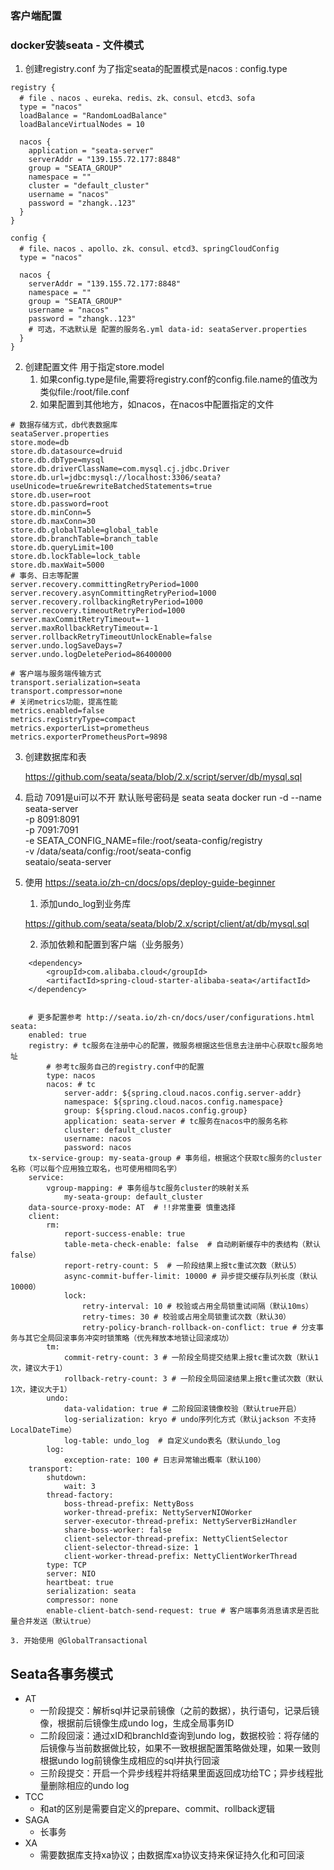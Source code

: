 ### 客户端配置


### docker安装seata - 文件模式

1. 创建registry.conf
为了指定seata的配置模式是nacos : config.type
```
registry {
  # file 、nacos 、eureka、redis、zk、consul、etcd3、sofa
  type = "nacos"
  loadBalance = "RandomLoadBalance"
  loadBalanceVirtualNodes = 10

  nacos {
    application = "seata-server"
    serverAddr = "139.155.72.177:8848"
    group = "SEATA_GROUP"
    namespace = ""
    cluster = "default_cluster"
    username = "nacos"
    password = "zhangk..123"
  }
}   

config {
  # file、nacos 、apollo、zk、consul、etcd3、springCloudConfig
  type = "nacos"

  nacos {
    serverAddr = "139.155.72.177:8848"
    namespace = ""
    group = "SEATA_GROUP"
    username = "nacos"
    password = "zhangk..123"
    # 可选，不选默认是 配置的服务名.yml data-id: seataServer.properties
  }
}
```

2. 创建配置文件 用于指定store.model
   1. 如果config.type是file,需要将registry.conf的config.file.name的值改为类似file:/root/file.conf
   2. 如果配置到其他地方，如nacos，在nacos中配置指定的文件
```
# 数据存储方式，db代表数据库
seataServer.properties
store.mode=db
store.db.datasource=druid
store.db.dbType=mysql
store.db.driverClassName=com.mysql.cj.jdbc.Driver
store.db.url=jdbc:mysql://localhost:3306/seata?useUnicode=true&rewriteBatchedStatements=true
store.db.user=root
store.db.password=root
store.db.minConn=5
store.db.maxConn=30
store.db.globalTable=global_table
store.db.branchTable=branch_table
store.db.queryLimit=100
store.db.lockTable=lock_table
store.db.maxWait=5000
# 事务、日志等配置
server.recovery.committingRetryPeriod=1000
server.recovery.asynCommittingRetryPeriod=1000
server.recovery.rollbackingRetryPeriod=1000
server.recovery.timeoutRetryPeriod=1000
server.maxCommitRetryTimeout=-1
server.maxRollbackRetryTimeout=-1
server.rollbackRetryTimeoutUnlockEnable=false
server.undo.logSaveDays=7
server.undo.logDeletePeriod=86400000

# 客户端与服务端传输方式
transport.serialization=seata
transport.compressor=none
# 关闭metrics功能，提高性能
metrics.enabled=false
metrics.registryType=compact
metrics.exporterList=prometheus
metrics.exporterPrometheusPort=9898
```
3. 创建数据库和表

   https://github.com/seata/seata/blob/2.x/script/server/db/mysql.sql

4. 启动 7091是ui可以不开 默认账号密码是 seata seata
   docker run -d --name seata-server \
   -p 8091:8091 \
   -p 7091:7091 \
   -e SEATA_CONFIG_NAME=file:/root/seata-config/registry \
   -v /data/seata/config:/root/seata-config  \
   seataio/seata-server

5. 使用 https://seata.io/zh-cn/docs/ops/deploy-guide-beginner
   1. 添加undo_log到业务库

   https://github.com/seata/seata/blob/2.x/script/client/at/db/mysql.sql   

   2. 添加依赖和配置到客户端（业务服务）
```
    <dependency>
        <groupId>com.alibaba.cloud</groupId>
        <artifactId>spring-cloud-starter-alibaba-seata</artifactId>
    </dependency>
    
    
    # 更多配置参考 http://seata.io/zh-cn/docs/user/configurations.html
seata:
    enabled: true
    registry: # tc服务在注册中心的配置，微服务根据这些信息去注册中心获取tc服务地址
        # 参考tc服务自己的registry.conf中的配置
        type: nacos
        nacos: # tc
            server-addr: ${spring.cloud.nacos.config.server-addr}
            namespace: ${spring.cloud.nacos.config.namespace}
            group: ${spring.cloud.nacos.config.group}
            application: seata-server # tc服务在nacos中的服务名称
            cluster: default_cluster
            username: nacos
            password: nacos
    tx-service-group: my-seata-group # 事务组，根据这个获取tc服务的cluster名称（可以每个应用独立取名，也可使用相同名字）
    service:
        vgroup-mapping: # 事务组与tc服务cluster的映射关系
            my-seata-group: default_cluster
    data-source-proxy-mode: AT  # !!非常重要 慎重选择
    client:
        rm:
            report-success-enable: true
            table-meta-check-enable: false  # 自动刷新缓存中的表结构（默认false）
            report-retry-count: 5  # 一阶段结果上报tc重试次数（默认5）
            async-commit-buffer-limit: 10000 # 异步提交缓存队列长度（默认10000）
            lock:
                retry-interval: 10 # 校验或占用全局锁重试间隔（默认10ms）
                retry-times: 30 # 校验或占用全局锁重试次数（默认30）
                retry-policy-branch-rollback-on-conflict: true # 分支事务与其它全局回滚事务冲突时锁策略（优先释放本地锁让回滚成功）
        tm:
            commit-retry-count: 3 # 一阶段全局提交结果上报tc重试次数（默认1次，建议大于1）
            rollback-retry-count: 3 # 一阶段全局回滚结果上报tc重试次数（默认1次，建议大于1）
        undo:
            data-validation: true # 二阶段回滚镜像校验（默认true开启）
            log-serialization: kryo # undo序列化方式（默认jackson 不支持 LocalDateTime）
            log-table: undo_log  # 自定义undo表名（默认undo_log
        log:
            exception-rate: 100 # 日志异常输出概率（默认100）
    transport:
        shutdown:
            wait: 3
        thread-factory:
            boss-thread-prefix: NettyBoss
            worker-thread-prefix: NettyServerNIOWorker
            server-executor-thread-prefix: NettyServerBizHandler
            share-boss-worker: false
            client-selector-thread-prefix: NettyClientSelector
            client-selector-thread-size: 1
            client-worker-thread-prefix: NettyClientWorkerThread
        type: TCP
        server: NIO
        heartbeat: true
        serialization: seata
        compressor: none
        enable-client-batch-send-request: true # 客户端事务消息请求是否批量合并发送（默认true）
```
    3. 开始使用 @GlobalTransactional
## Seata各事务模式
* AT
  * 一阶段提交：解析sql并记录前镜像（之前的数据），执行语句，记录后镜像，根据前后镜像生成undo log，生成全局事务ID
  * 二阶段回滚：通过xID和branchId查询到undo log，数据校验：将存储的后镜像与当前数据做比较，如果不一致根据配置策略做处理，如果一致则根据undo log前镜像生成相应的sql并执行回滚
  * 三阶段提交：开启一个异步线程并将结果里面返回成功给TC；异步线程批量删除相应的undo log
* TCC
  * 和at的区别是需要自定义的prepare、commit、rollback逻辑
* SAGA
  * 长事务
* XA
  * 需要数据库支持xa协议；由数据库xa协议支持来保证持久化和可回滚
        
        